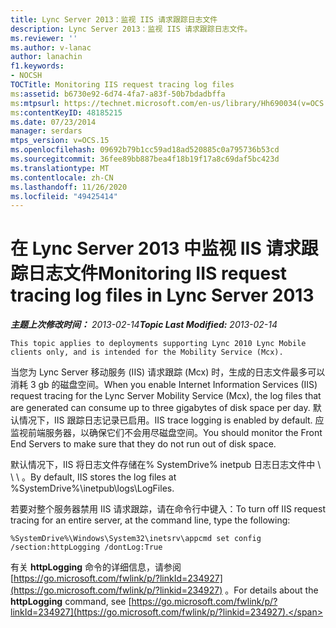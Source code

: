 ```yaml
---
title: Lync Server 2013：监视 IIS 请求跟踪日志文件
description: Lync Server 2013：监视 IIS 请求跟踪日志文件。
ms.reviewer: ''
ms.author: v-lanac
author: lanachin
f1.keywords:
- NOCSH
TOCTitle: Monitoring IIS request tracing log files
ms:assetid: b6730e92-6d74-4fa7-a83f-50b7bdadbffa
ms:mtpsurl: https://technet.microsoft.com/en-us/library/Hh690034(v=OCS.15)
ms:contentKeyID: 48185215
ms.date: 07/23/2014
manager: serdars
mtps_version: v=OCS.15
ms.openlocfilehash: 09692b79b1cc59ad18ad520885c0a795736b53cd
ms.sourcegitcommit: 36fee89bb887bea4f18b19f17a8c69daf5bc423d
ms.translationtype: MT
ms.contentlocale: zh-CN
ms.lasthandoff: 11/26/2020
ms.locfileid: "49425414"
---
```

# <a name="monitoring-iis-request-tracing-log-files-in-lync-server-2013"></a><span data-ttu-id="11661-103">在 Lync Server 2013 中监视 IIS 请求跟踪日志文件</span><span class="sxs-lookup"><span data-stu-id="11661-103">Monitoring IIS request tracing log files in Lync Server 2013</span></span>

<div data-xmlns="http://www.w3.org/1999/xhtml">

<div class="topic" data-xmlns="http://www.w3.org/1999/xhtml" data-msxsl="urn:schemas-microsoft-com:xslt" data-cs="https://msdn.microsoft.com/">

<div data-asp="https://msdn2.microsoft.com/asp">



</div>

<div id="mainSection">

<div id="mainBody"><span data-ttu-id="11661-104">

<span> </span></span><span class="sxs-lookup"><span data-stu-id="11661-104">

<span> </span></span></span>

<span data-ttu-id="11661-105">_**主题上次修改时间：** 2013-02-14_</span><span class="sxs-lookup"><span data-stu-id="11661-105">_**Topic Last Modified:** 2013-02-14_</span></span>

    This topic applies to deployments supporting Lync 2010 Lync Mobile clients only, and is intended for the Mobility Service (Mcx).

<span data-ttu-id="11661-106">当您为 Lync Server 移动服务 (IIS) 请求跟踪 (Mcx) 时，生成的日志文件最多可以消耗 3 gb 的磁盘空间。</span><span class="sxs-lookup"><span data-stu-id="11661-106">When you enable Internet Information Services (IIS) request tracing for the Lync Server Mobility Service (Mcx), the log files that are generated can consume up to three gigabytes of disk space per day.</span></span> <span data-ttu-id="11661-107">默认情况下，IIS 跟踪日志记录已启用。</span><span class="sxs-lookup"><span data-stu-id="11661-107">IIS trace logging is enabled by default.</span></span> <span data-ttu-id="11661-108">应监视前端服务器，以确保它们不会用尽磁盘空间。</span><span class="sxs-lookup"><span data-stu-id="11661-108">You should monitor the Front End Servers to make sure that they do not run out of disk space.</span></span>

<span data-ttu-id="11661-109">默认情况下，IIS 将日志文件存储在% SystemDrive% inetpub 日志日志文件中 \\ \\ \\ 。</span><span class="sxs-lookup"><span data-stu-id="11661-109">By default, IIS stores the log files at %SystemDrive%\\inetpub\\logs\\LogFiles.</span></span>

<span data-ttu-id="11661-110">若要对整个服务器禁用 IIS 请求跟踪，请在命令行中键入：</span><span class="sxs-lookup"><span data-stu-id="11661-110">To turn off IIS request tracing for an entire server, at the command line, type the following:</span></span>

    %SystemDrive%\Windows\System32\inetsrv\appcmd set config /section:httpLogging /dontLog:True

<span data-ttu-id="11661-111">有关 **httpLogging** 命令的详细信息，请参阅 [https://go.microsoft.com/fwlink/p/?linkId=234927](https://go.microsoft.com/fwlink/p/?linkid=234927) 。</span><span class="sxs-lookup"><span data-stu-id="11661-111">For details about the **httpLogging** command, see [https://go.microsoft.com/fwlink/p/?linkId=234927](https://go.microsoft.com/fwlink/p/?linkid=234927).</span></span>

<span data-ttu-id="11661-112"></div>

<span> </span>

</div>

</div>

</span><span class="sxs-lookup"><span data-stu-id="11661-112"></div>

<span> </span>

</div>

</div>

</span></span></div>

